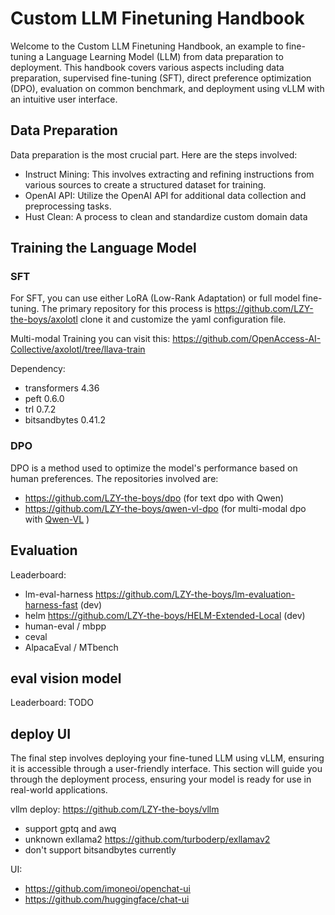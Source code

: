 # Custom LLM Finetuning Handbook

Welcome to the Custom LLM Finetuning Handbook, an example to fine-tuning a Language Learning Model (LLM) from data preparation to deployment. 
This handbook covers various aspects including data preparation, supervised fine-tuning (SFT), direct preference optimization (DPO), evaluation on common benchmark, and deployment using vLLM with an intuitive user interface.

## Data Preparation

Data preparation is the most crucial part. Here are the steps involved:

- Instruct Mining: This involves extracting and refining instructions from various sources to create a structured dataset for training.
- OpenAI API: Utilize the OpenAI API for additional data collection and preprocessing tasks.
- Hust Clean: A process to clean and standardize custom domain data

## Training the Language Model

### SFT

For SFT, you can use either LoRA (Low-Rank Adaptation) or full model fine-tuning. The primary repository for this process is https://github.com/LZY-the-boys/axolotl 
clone it and customize the yaml configuration file. 

Multi-modal Training you can visit this: https://github.com/OpenAccess-AI-Collective/axolotl/tree/llava-train

Dependency:  
-  transformers 4.36
-  peft 0.6.0
-  trl 0.7.2
-  bitsandbytes 0.41.2

### DPO

DPO is a method used to optimize the model's performance based on human preferences. The repositories involved are: 

- https://github.com/LZY-the-boys/dpo (for text dpo with Qwen)
- https://github.com/LZY-the-boys/qwen-vl-dpo (for multi-modal dpo with [Qwen-VL](https://github.com/QwenLM/Qwen-VL) )


## Evaluation

Leaderboard:
- lm-eval-harness https://github.com/LZY-the-boys/lm-evaluation-harness-fast (dev)
- helm https://github.com/LZY-the-boys/HELM-Extended-Local (dev)
- human-eval / mbpp
- ceval
- AlpacaEval / MTbench

## eval vision model 

Leaderboard: TODO

## deploy UI

The final step involves deploying your fine-tuned LLM using vLLM, ensuring it is accessible through a user-friendly interface. This section will guide you through the deployment process, ensuring your model is ready for use in real-world applications.

vllm deploy: https://github.com/LZY-the-boys/vllm
- support gptq and awq
- unknown exllama2 https://github.com/turboderp/exllamav2
- don't support bitsandbytes currently

UI:  
- https://github.com/imoneoi/openchat-ui
- https://github.com/huggingface/chat-ui
